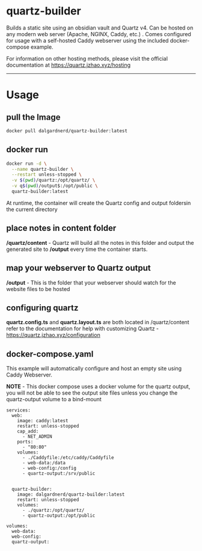 # quartz-builder

Builds a static site using an obsidian vault and Quartz v4. Can be hosted on any modern web server (Apache, NGINX, Caddy, etc.) . Comes configured for usage with a self-hosted Caddy webserver using the included docker-compose example. 

For information on other hosting methods, please visit the official documentation at https://quartz.jzhao.xyz/hosting


---

# Usage

## pull the Image
```bash
docker pull dalgardnerd/quartz-builder:latest
```
## docker run
```bash
docker run -d \
  --name quartz-builder \
  --restart unless-stopped \
  -v $(pwd)/quartz:/opt/quartz/ \
  -v q$(pwd)/output$:/opt/public \
  quartz-builder:latest
```

At runtime, the container will create the Quartz config and output foldersin the current directory
## place notes in content folder

**/quartz/content** -  Quartz will build all the notes in this folder and output the generated site to **/output** every time the container starts.
## map your webserver to Quartz output

**/output** - This is the folder that your webserver should watch for the website files to be hosted
## configuring quartz

**quartz.config.ts** and **quartz.layout.ts** are both located in /quartz/content 
refer to the documentation for help with customizing Quartz - https://quartz.jzhao.xyz/configuration
## docker-compose.yaml

This example will automatically configure and host an empty site using Caddy Webserver. 

**NOTE** - This docker compose uses a docker volume for the quartz output, you will not be able to see the output site files unless you change the quartz-output volume to a bind-mount

```docker
services:
  web:
    image: caddy:latest
    restart: unless-stopped
    cap_add:
      - NET_ADMIN
    ports:
      - "80:80"
    volumes:
      - ./Caddyfile:/etc/caddy/Caddyfile
      - web-data:/data
      - web-config:/config
      - quartz-output:/srv/public


  quartz-builder:
    image: dalgardnerd/quartz-builder:latest
    restart: unless-stopped
    volumes:
      - ./quartz:/opt/quartz/
      - quartz-output:/opt/public

volumes:
  web-data:
  web-config:
  quartz-output:

```


